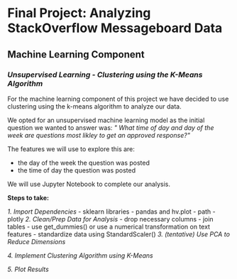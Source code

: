 # Final Project: Analyzing StackOverflow Messageboard Data

## Machine Learning Component
### *Unsupervised Learning - Clustering using the K-Means Algorithm*

For the machine learning component of this project we have decided to use clustering using the k-means algorithm to analyze our data.

We opted for an unsupervised machine learning model as the initial question we wanted to answer was: *" What time of day and day of the week are questions most likley to get an approved response?"*

The features we will use to explore this are:
- the day of the week the question was posted
- the time of day the question was posted

We will use Jupyter Notebook to complete our analysis.

**Steps to take:**

*1. Import Dependencies*
    - sklearn libraries
    - pandas and hv.plot
    - path
    - plotly
*2. Clean/Prep Data for Analysis*
    - drop necessary columns
    - join tables 
    - use get_dummies() or use a numerical transformation on text features 
    - standardize data using StandardScaler()
*3. (tentative) Use PCA to Reduce Dimensions*

*4. Implement Clustering Algorithm using K-Means*

*5. Plot Results*


 








